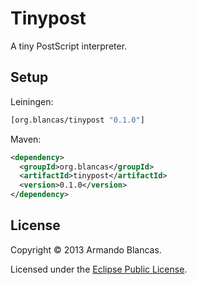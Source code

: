 # Tinypost

A tiny PostScript interpreter.

## Setup

Leiningen:

```clojure
[org.blancas/tinypost "0.1.0"]
```

Maven:

```xml
<dependency>
  <groupId>org.blancas</groupId>
  <artifactId>tinypost</artifactId>
  <version>0.1.0</version>
</dependency>
```

## License

Copyright © 2013 Armando Blancas.

Licensed under the [Eclipse Public License](http://www.eclipse.org/legal/epl-v10.html).
